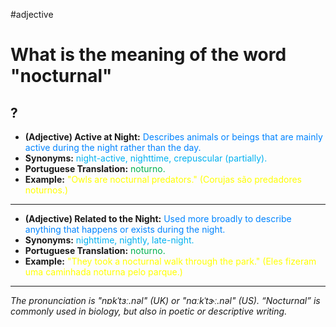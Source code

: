 #adjective

# What is the meaning of the word "nocturnal"
?
---
* **(Adjective) Active at Night:** <span style="color:rgb(0, 132, 255)">Describes animals or beings that are mainly active during the night rather than the day.</span>
* **Synonyms:** <span style="color:rgb(0, 176, 240)">night-active, nighttime, crepuscular (partially).</span>
* **Portuguese Translation:** <span style="color:rgb(0, 176, 80)">noturno.</span>
* **Example:** <span style="color:rgb(255, 255, 0)">"Owls are nocturnal predators." (Corujas são predadores noturnos.)</span>
---
* **(Adjective) Related to the Night:** <span style="color:rgb(0, 132, 255)">Used more broadly to describe anything that happens or exists during the night.</span>
* **Synonyms:** <span style="color:rgb(0, 176, 240)">nighttime, nightly, late-night.</span>
* **Portuguese Translation:** <span style="color:rgb(0, 176, 80)">noturno.</span>
* **Example:** <span style="color:rgb(255, 255, 0)">"They took a nocturnal walk through the park." (Eles fizeram uma caminhada noturna pelo parque.)</span>
---
*The pronunciation is "nɒkˈtɜː.nəl" (UK) or "nɑːkˈtɝː.nəl" (US). “Nocturnal” is commonly used in biology, but also in poetic or descriptive writing.*
<!--SR:!2025-06-21,15,290-->

